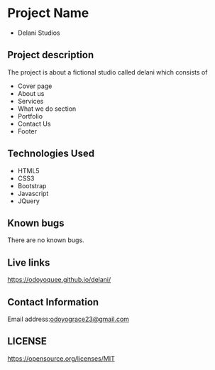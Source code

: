  # Project Name
- Delani Studios
## Project description
The project is about a fictional studio called delani which consists of 
- Cover page
- About us 
- Services
- What we do section
- Portfolio
- Contact Us
- Footer

## Technologies Used
+ HTML5
+ CSS3
+ Bootstrap
+ Javascript
+ JQuery
## Known bugs
There are no known bugs.
## Live links

https://odoyoquee.github.io/delani/

## Contact Information
Email address:odoyograce23@gmail.com

## LICENSE

https://opensource.org/licenses/MIT

